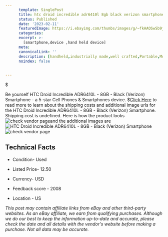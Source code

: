 ```yaml
---
      template: SinglePost
      title: htc droid incredible adr6410l 8gb black verizon smartphone
      status: Published
      date: '2023-02-11'
      featuredImage: https://i.ebayimg.com/thumbs/images/g/~fkAAOSwSb9jElde/s-l225.jpg
      categories: 
      excerpt: >-
        [smartphone,device ,hand held device]
      meta:
      canonicalLink: ''
      description: [handheld,industrially made,well crafted,Portable,Mobile,Compact,Convenient,Lightweight,Maneuverable,Man-portable,Miniature,Carriable,Hand-held,Light,Holdable,Transportable,Mobile device,Pocket-sized,On-the-go,Wireless,Cordless,Compact size,Convenient size, smartphone,device ,hand held device]
      noindex: false
      
        
---
```

$

Be yourself HTC Droid Incredible ADR6410L - 8GB - Black (Verizon) Smartphone - a 5-star Cell Phones & Smartphones device.
$[Click Here](https://www.ebay.com/itm/185563708429?hash=item2b34757c0d%3Ag%3A%7EfkAAOSwSb9jElde&mkevt=1&mkcid=1&mkrid=711-53200-19255-0&campid=%253CePNCampaignId%253E&customid=%253CreferenceId%253E&toolid=10049) to read more to learn about the shipping costs and additional image urls for the HTC Droid Incredible ADR6410L - 8GB - Black (Verizon) Smartphone. Shipping cost is undefined. Here is how the product looks ![check vendor page](https://i.ebayimg.com/thumbs/images/g/~fkAAOSwSb9jElde/s-l225.jpg)and the additional images are![HTC Droid Incredible ADR6410L - 8GB - Black (Verizon) Smartphone](https://i.ebayimg.com/images/g/~fkAAOSwSb9jElde/s-l1600.jpg)![check vendor page](https://origin-galleryplus.ebayimg.com/ws/web/185563708429_2_0_1/225x225.jpg,https://origin-galleryplus.ebayimg.com/ws/web/185563708429_3_0_1/225x225.jpg,https://origin-galleryplus.ebayimg.com/ws/web/185563708429_4_0_1/225x225.jpg)



 ## Technical Facts 



     
      

 - Condition- Used 


      

 - Listed Price- 12.50 


      

 - Currency- USD 


      

 - Feedback score - 2008 


      

 - Location - US 


      
      

 *_This post may contain affiliate links from eBay and other third-party websites. As an eBay affiliate, we earn from qualifying purchases. Although we do our best to keep the information up-to-date and accurate, please check the date and all details with the vendor's website before making a purchase. Not all data may be accurate._*







